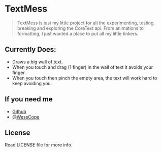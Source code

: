 # TextMess

> TextMess is just my little project for all the experimenting, testing, breaking and exploring the CoreText api.  From animations to formatting, I just wanted a place to put all my little tinkers.


## Currently Does:
* Draws a big wall of text.
* When you touch and drag (1 finger) in the wall of text it avoids your finger.
* When you touch then pinch the empty area, the text will work hard to keep avoiding you.

## If you need me
* [Github](http://www.github.com/wess)
* [@WessCope](http://www.twitter.com/wesscope)

## License
Read LICENSE file for more info.